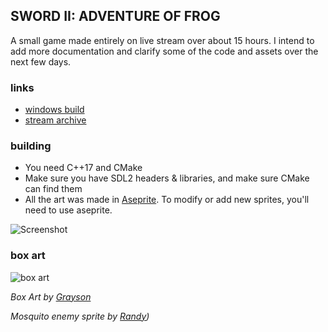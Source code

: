 ## SWORD II: ADVENTURE OF FROG
A small game made entirely on live stream over about 15 hours.
I intend to add more documentation and clarify some of the code and assets over the next few days.

### links
 - [windows build](https://github.com/NoelFB/tiny_link/releases/tag/v1.0.0)
 - [stream archive](https://twitch.tv/noelfb)
 
### building
  - You need C++17 and CMake
  - Make sure you have SDL2 headers & libraries, and make sure CMake can find them
  - All the art was made in [Aseprite](https://www.aseprite.org/). To modify or add new sprites, you'll need to use aseprite.

![Screenshot](https://github.com/noelfb/tiny_link/raw/main/screenshot.png "Screenshot")

### box art
![box art](https://github.com/noelfb/tiny_link/raw/main/boxart.jpg "Box art by Grayson")

*Box Art by [Grayson](https://twitter.com/soft_rumpus/status/1345934041527144459/photo/1)*

*Mosquito enemy sprite by [Randy](https://twitter.com/RandyPGaul))*

